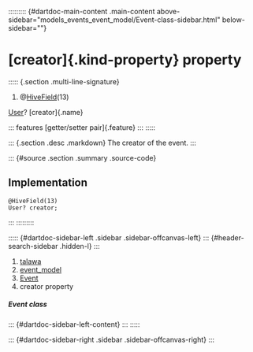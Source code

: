 ::::::::: {#dartdoc-main-content .main-content above-sidebar="models_events_event_model/Event-class-sidebar.html" below-sidebar=""}
<div>

# [creator]{.kind-property} property

</div>

::::: {.section .multi-line-signature}
<div>

1.  @[HiveField](https://pub.dev/documentation/hive/2.2.3/hive/HiveField-class.html)(13)

</div>

[User](../../models_user_user_info/User-class.html)? [creator]{.name}

::: features
[getter/setter pair]{.feature}
:::
:::::

::: {.section .desc .markdown}
The creator of the event.
:::

::: {#source .section .summary .source-code}
## Implementation

``` language-dart
@HiveField(13)
User? creator;
```
:::
:::::::::

::::: {#dartdoc-sidebar-left .sidebar .sidebar-offcanvas-left}
::: {#header-search-sidebar .hidden-l}
:::

1.  [talawa](../../index.html)
2.  [event_model](../../models_events_event_model/)
3.  [Event](../../models_events_event_model/Event-class.html)
4.  creator property

##### Event class

::: {#dartdoc-sidebar-left-content}
:::
:::::

::: {#dartdoc-sidebar-right .sidebar .sidebar-offcanvas-right}
:::

